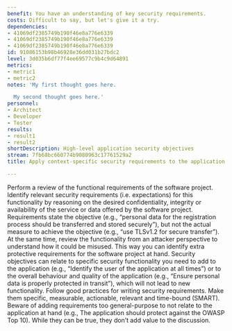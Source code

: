 ```yaml
---
benefit: You have an understanding of key security requirements.
costs: Difficult to say, but let's give it a try.
dependencies:
- 41069df2385749b190f46e8a776e6339
- 41069df2385749b190f46e8a776e6339
- 41069df2385749b190f46e8a776e6339
id: 91086153b98b46928e36dd031b27bdc2
level: 3d035b6df77f4ee69577c9b4c9d64891
metrics:
- metric1
- metric2
notes: 'My first thought goes here.

  My second thought goes here.'
personnel:
- Architect
- Developer
- Tester
results:
- result1
- result2
shortDescription: High-level application security objectives
stream: 7fb68bc660774b9080963c17761529a2
title: Apply context-specific security requirements to the application

---
```

Perform a review of the functional requirements of the software project. Identify relevant security requirements (i.e. expectations) for this functionality by reasoning on the desired confidentiality, integrity or availability of the service or data offered by the software project. Requirements state the objective (e.g., “personal data for the registration process should be transferred and stored securely”), but not the actual measure to achieve the objective (e.g., “use TLSv1.2 for secure transfer”).
At the same time, review the functionality from an attacker perspective to understand how it could be misused. This way you can identify extra protective requirements for the software project at hand.
Security objectives can relate to specific security functionality you need to add to the application (e.g., “Identify the user of the application at all times”) or to the overall behaviour and quality of the application (e.g., “Ensure personal data is properly protected in transit”), which will not lead to new functionality. Follow good practices for writing security requirements. Make them specific, measurable, actionable, relevant and time-bound (SMART). Beware of adding requirements too general-purpose to not relate to the application at hand (e.g., The application should protect against the OWASP Top 10). While they can be true, they don’t add value to the discussion.
